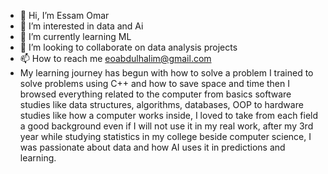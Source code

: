 - 👋 Hi, I’m Essam Omar 
- 👀 I’m interested in data and Ai 
- 🌱 I’m currently learning ML 
- 💞️ I’m looking to collaborate on data analysis projects
- 📫 How to reach me eoabdulhalim@gmail.com
- My learning journey has begun with how to solve a problem I trained to solve problems using C++ and how to save space and time then I browsed everything related to the computer from basics software studies like data structures, algorithms, databases, OOP to hardware studies like how a computer works inside, I loved to take from each field a good background even if I will not use it in my real work, after my 3rd year while studying statistics in my college beside computer science, I was passionate about data and how AI uses it in predictions and learning.
